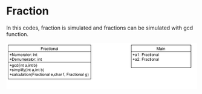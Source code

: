 # Fraction

In this codes, fraction is simulated and fractions can be simulated with gcd function.

![Uml Diagram](https://github.com/canceylandag/Java/blob/main/Fraction/Fraction.PNG)

